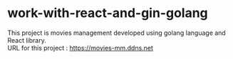 # work-with-react-and-gin-golang

This project is movies management developed using golang language and React library.  
URL for this project : https://movies-mm.ddns.net
